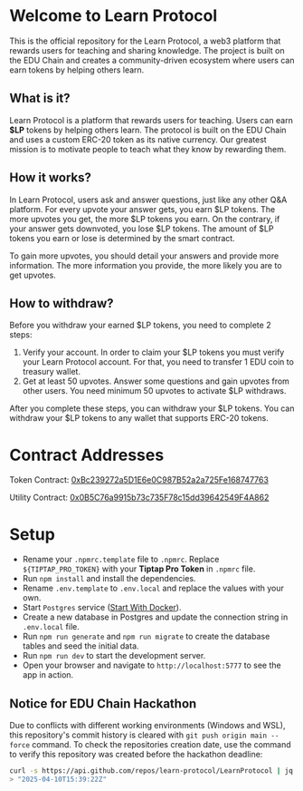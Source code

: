 # Welcome to Learn Protocol
This is the official repository for the Learn Protocol, a web3 platform that rewards users for teaching and sharing knowledge.
The project is built on the EDU Chain and creates a community-driven ecosystem where users can earn tokens by helping others learn.

## What is it?
Learn Protocol is a platform that rewards users for teaching. Users can earn **$LP** tokens by helping others learn. The protocol is built on the EDU Chain and uses a custom ERC-20 token as its native currency. Our greatest mission is to motivate people to teach what they know by rewarding them.

## How it works?
In Learn Protocol, users ask and answer questions, just like any other Q&A platform. For every upvote your answer gets, you earn $LP tokens. The more upvotes you get, the more $LP tokens you earn. On the contrary, if your answer gets downvoted, you lose $LP tokens. The amount of $LP tokens you earn or lose is determined by the smart contract.

To gain more upvotes, you should detail your answers and provide more information. The more information you provide, the more likely you are to get upvotes.

## How to withdraw?
Before you withdraw your earned $LP tokens, you need to complete 2 steps:

1) Verify your account. In order to claim your $LP tokens you must verify your Learn Protocol account. For that, you need to transfer 1 EDU coin to treasury wallet.
2) Get at least 50 upvotes. Answer some questions and gain upvotes from other users. You need minimum 50 upvotes to activate $LP withdraws.

After you complete these steps, you can withdraw your $LP tokens. You can withdraw your $LP tokens to any wallet that supports ERC-20 tokens.

# Contract Addresses
Token Contract: [0xBc239272a5D1E6e0C987B52a2a725Fe168747763](https://edu-chain-testnet.blockscout.com/address/0xBc239272a5D1E6e0C987B52a2a725Fe168747763)

Utility Contract: [0x0B5C76a9915b73c735F78c15dd39642549F4A862](https://edu-chain-testnet.blockscout.com/address/0x0B5C76a9915b73c735F78c15dd39642549F4A862?tab=contract_code)

# Setup

- Rename your `.npmrc.template` file to `.npmrc`. Replace `${TIPTAP_PRO_TOKEN}` with your **Tiptap Pro Token** in `.npmrc` file.
- Run `npm install` and install the dependencies.
- Rename `.env.template` to `.env.local` and replace the values with your own.
- Start `Postgres` service ([Start With Docker](https://www.docker.com/blog/how-to-use-the-postgres-docker-official-image/)).
- Create a new database in Postgres and update the connection string in `.env.local` file.
- Run `npm run generate` and `npm run migrate` to create the database tables and seed the initial data.
- Run `npm run dev` to start the development server.
- Open your browser and navigate to `http://localhost:5777` to see the app in action.

## Notice for EDU Chain Hackathon

Due to conflicts with different working environments (Windows and WSL), this repository's commit history is cleared with `git push origin main --force` command. To check the repositories creation date, use the command to verify this repository was created before the hackathon deadline:

```bash
curl -s https://api.github.com/repos/learn-protocol/LearnProtocol | jq '.created_at'
> "2025-04-10T15:39:22Z"
```